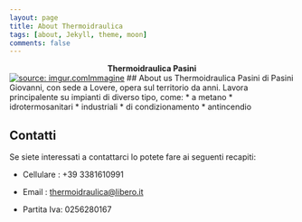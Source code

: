 ```yaml
---
layout: page
title: About Thermoidraulica
tags: [about, Jekyll, theme, moon]
comments: false
---
```

    
<center><b>Thermoidraulica Pasini</b></center>
<a href="https://imgur.com/9ltg6oB"><img src="https://i.imgur.com/9ltg6oB.png" title="source: imgur.com" />Immagine</a>
## About us
Thermoidraulica Pasini di Pasini Giovanni, con sede a Lovere, opera sul territorio da anni. Lavora principalente su impianti di diverso tipo, come:
* a metano
* idrotermosanitari
* industriali
* di condizionamento
* antincendio


## Contatti
Se siete interessati a contattarci lo potete fare ai seguenti recapiti:
* Cellulare : +39 3381610991
* Email : thermoidraulica@libero.it

* Partita Iva: 0256280167




